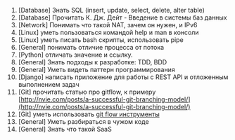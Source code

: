 1. \[Database\] Знать SQL \(insert, update, select, delete, alter table\)
2. \[Database\] Прочитать К. Дж. Дейт - Введение в системы баз данных
3. \[Network\] Понимать что такой NAT, зачем он нужен, и IPv6
4. \[Linux\] уметь пользоваться командой help и man в консоли
5. \[Linux\] уметь писать bash скрипты, использовать pipe
6. \[General\] понимать отличие процесса от потока
7. \[Python\] отличать значение и ссылку.
8. \[General\] Знать подходы к разработке: TDD, BDD
9. \[General\] Уметь видеть паттерн программирования
10. \[Django\] написать приложение для работы с REST API и отложенным выполнением задач
11. \[Git\] прочитать статью про gitflow, к примеру [http://nvie.com/posts/a-successful-git-branching-model/](http://nvie.com/posts/a-successful-git-branching-model/)
12. \[Git\] уметь использовать [git flow инструменты](https://github.com/nvie/gitflow)
13. \[General\] Уметь разбираться в чужом коде
14. \[General\] Знать что такой SaaS



